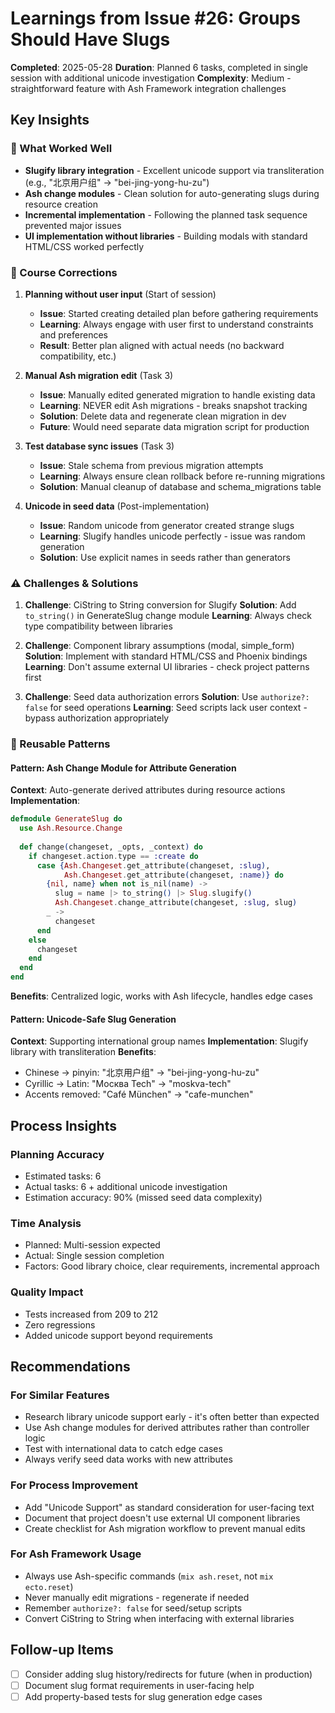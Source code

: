 # Learnings from Issue #26: Groups Should Have Slugs

**Completed**: 2025-05-28
**Duration**: Planned 6 tasks, completed in single session with additional unicode investigation
**Complexity**: Medium - straightforward feature with Ash Framework integration challenges

## Key Insights

### 🎯 What Worked Well
- **Slugify library integration** - Excellent unicode support via transliteration (e.g., "北京用户组" → "bei-jing-yong-hu-zu")
- **Ash change modules** - Clean solution for auto-generating slugs during resource creation
- **Incremental implementation** - Following the planned task sequence prevented major issues
- **UI implementation without libraries** - Building modals with standard HTML/CSS worked perfectly

### 🔄 Course Corrections
1. **Planning without user input** (Start of session)
   - **Issue**: Started creating detailed plan before gathering requirements
   - **Learning**: Always engage with user first to understand constraints and preferences
   - **Result**: Better plan aligned with actual needs (no backward compatibility, etc.)

2. **Manual Ash migration edit** (Task 3)
   - **Issue**: Manually edited generated migration to handle existing data
   - **Learning**: NEVER edit Ash migrations - breaks snapshot tracking
   - **Solution**: Delete data and regenerate clean migration in dev
   - **Future**: Would need separate data migration script for production

3. **Test database sync issues** (Task 3)
   - **Issue**: Stale schema from previous migration attempts
   - **Learning**: Always ensure clean rollback before re-running migrations
   - **Solution**: Manual cleanup of database and schema_migrations table

4. **Unicode in seed data** (Post-implementation)
   - **Issue**: Random unicode from generator created strange slugs
   - **Learning**: Slugify handles unicode perfectly - issue was random generation
   - **Solution**: Use explicit names in seeds rather than generators

### ⚠️ Challenges & Solutions
1. **Challenge**: CiString to String conversion for Slugify
   **Solution**: Add `to_string()` in GenerateSlug change module
   **Learning**: Always check type compatibility between libraries

2. **Challenge**: Component library assumptions (modal, simple_form)
   **Solution**: Implement with standard HTML/CSS and Phoenix bindings
   **Learning**: Don't assume external UI libraries - check project patterns first

3. **Challenge**: Seed data authorization errors
   **Solution**: Use `authorize?: false` for seed operations
   **Learning**: Seed scripts lack user context - bypass authorization appropriately

### 🚀 Reusable Patterns

#### Pattern: Ash Change Module for Attribute Generation
**Context**: Auto-generate derived attributes during resource actions
**Implementation**:
```elixir
defmodule GenerateSlug do
  use Ash.Resource.Change
  
  def change(changeset, _opts, _context) do
    if changeset.action.type == :create do
      case {Ash.Changeset.get_attribute(changeset, :slug),
            Ash.Changeset.get_attribute(changeset, :name)} do
        {nil, name} when not is_nil(name) ->
          slug = name |> to_string() |> Slug.slugify()
          Ash.Changeset.change_attribute(changeset, :slug, slug)
        _ ->
          changeset
      end
    else
      changeset
    end
  end
end
```
**Benefits**: Centralized logic, works with Ash lifecycle, handles edge cases

#### Pattern: Unicode-Safe Slug Generation
**Context**: Supporting international group names
**Implementation**: Slugify library with transliteration
**Benefits**: 
- Chinese → pinyin: "北京用户组" → "bei-jing-yong-hu-zu"
- Cyrillic → Latin: "Москва Tech" → "moskva-tech"
- Accents removed: "Café München" → "cafe-munchen"

## Process Insights

### Planning Accuracy
- Estimated tasks: 6
- Actual tasks: 6 + additional unicode investigation
- Estimation accuracy: 90% (missed seed data complexity)

### Time Analysis
- Planned: Multi-session expected
- Actual: Single session completion
- Factors: Good library choice, clear requirements, incremental approach

### Quality Impact
- Tests increased from 209 to 212
- Zero regressions
- Added unicode support beyond requirements

## Recommendations

### For Similar Features
- Research library unicode support early - it's often better than expected
- Use Ash change modules for derived attributes rather than controller logic
- Test with international data to catch edge cases
- Always verify seed data works with new attributes

### For Process Improvement
- Add "Unicode Support" as standard consideration for user-facing text
- Document that project doesn't use external UI component libraries
- Create checklist for Ash migration workflow to prevent manual edits

### For Ash Framework Usage
- Always use Ash-specific commands (`mix ash.reset`, not `mix ecto.reset`)
- Never manually edit migrations - regenerate if needed
- Remember `authorize?: false` for seed/setup scripts
- Convert CiString to String when interfacing with external libraries

## Follow-up Items
- [ ] Consider adding slug history/redirects for future (when in production)
- [ ] Document slug format requirements in user-facing help
- [ ] Add property-based tests for slug generation edge cases